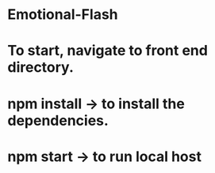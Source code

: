 # Emotional-Flash
# 
# To start, navigate to front end directory.
# npm install  -> to install the dependencies.
# npm start    -> to run local host
